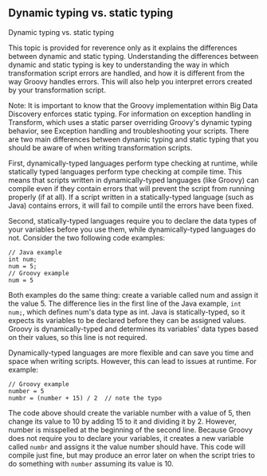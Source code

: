 ## Dynamic typing vs. static typing

Dynamic typing vs. static typing

This topic is provided for reverence only as it explains the differences between dynamic and static typing. Understanding the differences between dynamic and static typing is key to understanding the way in which transformation script errors are handled, and how it is different from the way Groovy handles errors. This will also help you interpret errors created by your transformation script.

Note: It is important to know that the Groovy implementation within Big Data Discovery enforces static typing. For information on exception handling in Transform, which uses a static parser overriding Groovy's dynamic typing behavior, see Exception handling and troubleshooting your scripts.
There are two main differences between dynamic typing and static typing that you should be aware of when writing transformation scripts.

First, dynamically-typed languages perform type checking at runtime, while statically typed languages perform type checking at compile time. This means that scripts written in dynamically-typed languages (like Groovy) can compile even if they contain errors that will prevent the script from running properly (if at all). If a script written in a statically-typed language (such as Java) contains errors, it will fail to compile until the errors have been fixed.

Second, statically-typed languages require you to declare the data types of your variables before you use them, while dynamically-typed languages do not. Consider the two following code examples:

```
// Java example
int num;
num = 5;
// Groovy example
num = 5
```

Both examples do the same thing: create a variable called num and assign it the value 5. The difference lies in the first line of the Java example, `int num;`, which defines num's data type as int. Java is statically-typed, so it expects its variables to be declared before they can be assigned values. Groovy is dynamically-typed and determines its variables' data types based on their values, so this line is not required.

Dynamically-typed languages are more flexible and can save you time and space when writing scripts. However, this can lead to issues at runtime. For example:

```
// Groovy example
number = 5
numbr = (number + 15) / 2  // note the typo
```

The code above should create the variable number with a value of 5, then change its value to 10 by adding 15 to it and dividing it by 2. However, number is misspelled at the beginning of the second line. Because Groovy does not require you to declare your variables, it creates a new variable called `numbr` and assigns it the value number should have. This code will compile just fine, but may produce an error later on when the script tries to do something with `number` assuming its value is 10.

